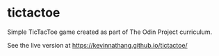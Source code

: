 # tictactoe

Simple TicTacToe game created as part of The Odin Project curriculum. 

See the live version at https://kevinnathang.github.io/tictactoe/
